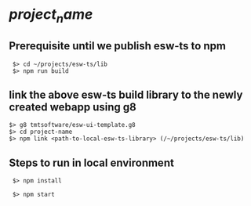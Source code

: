 # $project_name$

## Prerequisite until we publish esw-ts to npm
```
 $> cd ~/projects/esw-ts/lib
 $> npm run build
```

## link the above esw-ts build library to the newly created webapp using g8
```
$> g8 tmtsoftware/esw-ui-template.g8
$> cd project-name
$> npm link <path-to-local-esw-ts-library> (/~/projects/esw-ts/lib)
```


## Steps to run in local environment
```
 $> npm install

 $> npm start
```
